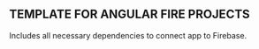 ## TEMPLATE FOR ANGULAR FIRE PROJECTS

Includes all necessary dependencies to connect app to Firebase. 